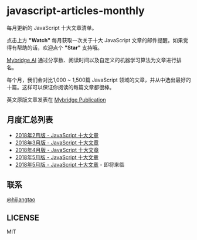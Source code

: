 # javascript-articles-monthly

每月更新的 JavaScript 十大文章清单。

点击上方 **"Watch"** 每月获取一次关于十大 JavaScript 文章的邮件提醒。如果觉得有帮助的话，欢迎点个 **"Star"** 支持哦。

[Mybridge AI](https://www.mybridge.co) 通过分享数、阅读时间以及自定义的机器学习算法为文章进行排名。

每个月，我们会对比1,000 ~ 1,500篇 JavaScript 领域的文章，并从中选出最好的十篇。这样可以保证你阅读的每篇文章都很棒。

英文原版文章发表在 [Mybridge Publication](https://medium.mybridge.co)


## 月度汇总列表

* [2018年2月版 - JavaScript 十大文章](./2018/02.md)
* [2018年3月版 - JavaScript 十大文章](./2018/03.md)
* [2018年4月版 - JavaScript 十大文章](./2018/04.md)
* [2018年5月版 - JavaScript 十大文章](./2018/05.md)
* [2018年5月版 - JavaScript 十大文章]() - 即将来临

## 联系

[@hijiangtao](https://github.com/hijiangtao)

## LICENSE

MIT
